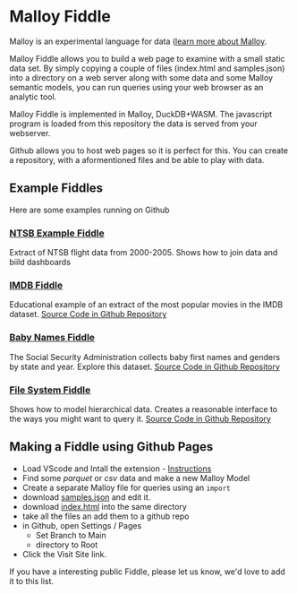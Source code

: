 # Malloy Fiddle

Malloy is an experimental language for data ([learn more about Malloy](https://github.com/looker-open-source/malloy/blob/main/README.md).

Malloy Fiddle allows you to build a web page to examine with a small static data set. By simply copying a couple of files (index.html and samples.json) into a directory on a web server along with some data and some Malloy semantic models, you can run queries using your web browser as an analytic tool.

Malloy Fiddle is implemented in Malloy, DuckDB+WASM.  The javascript program is loaded from this repository the data is served from your webserver.

Github allows you to host web pages so it is perfect for this.  You can create a repository, with a aformentioned files and be able to play with data.  

## Example Fiddles

Here are some examples running on Github

### [NTSB Example Fiddle](https://looker-open-source.github.io/malloy/fiddle/index.html?q=12+-+Line+Chart+with+two+dimension%3A+Flights+by+Month+and+Length&m=Flights&t=)
Extract of NTSB flight data from 2000-2005.  Shows how to join data and biild dashboards

### [IMDB Fiddle](https://lloydtabb.github.io/imdb_fiddle/index.html)
Educational example of an extract of the most popular movies in the IMDB dataset. [Source Code in Github Repository](https://github.com/lloydtabb/imdb_fiddle) 

### [Baby Names Fiddle](https://lloydtabb.github.io/name_fiddle/index.html)
The Social Security Administration collects baby first names and genders by state and year.  Explore this dataset.
 [Source Code in Github Repository](https://github.com/lloydtabb/name_fiddle) 

### [File System Fiddle](https://lloydtabb.github.io/malloy_fiddle_dist/examples/files/index.html)
Shows how to model hierarchical data.  Creates a reasonable interface to the ways you might want to 
query it.
 [Source Code in Github Repository](https://github.com/lloydtabb/malloy_fiddle_dist/tree/main/examples/files) 


## Making a Fiddle using Github Pages

  * Load VScode and Intall the extension - [Instructions](https://github.com/looker-open-source/malloy/#readme)
  * Find some *parquet* or *csv* data and make a new Malloy Model
  * Create a separate Malloy file for queries using an `import`
  * download [samples.json](samples.json) and edit it.
  * download [index.html](index.html) into the same directory
  * take all the files an add them to a github repo
  * in Github, open Settings / Pages
    * Set Branch to Main
    * directory to Root
  * Click the Visit Site link.

  If you have a interesting public Fiddle, please let us know, we'd love to add it to this list.
